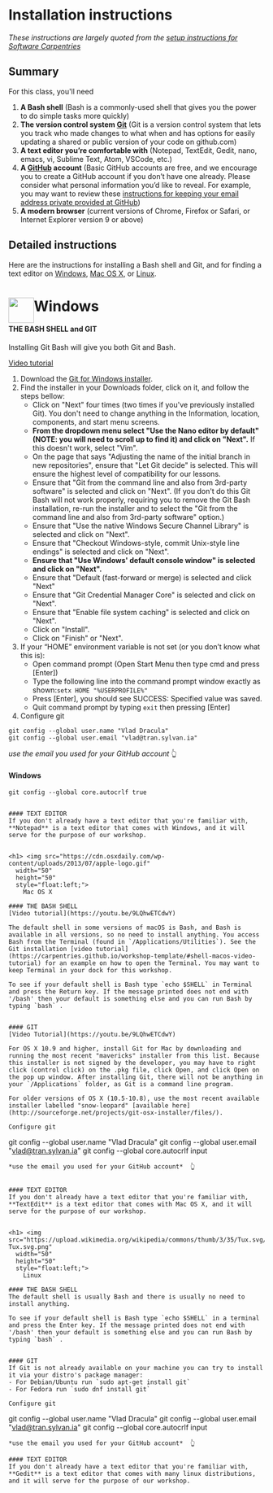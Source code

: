# Installation instructions

*These instructions are largely quoted from the [setup instructions for Software Carpentries](https://carpentries.github.io/workshop-template/#git)*

## Summary
For this class, you'll need
1. **A Bash shell** (Bash is a commonly-used shell that gives you the power to do simple tasks more quickly)
2. **The version control system [Git](https://git-scm.com/)** (Git is a version control system that lets you track who made changes to what when and has options for easily updating a shared or public version of your code on github.com)
3. **A text editor you’re comfortable with** (Notepad, TextEdit, Gedit, nano, emacs, vi, Sublime Text, Atom, VSCode, etc.)
4. **A [GitHub](https://github.com/) account** (Basic GitHub accounts are free, and we encourage you to create a GitHub account if you don’t have one already. Please consider what personal information you’d like to reveal. For example, you may want to review these [instructions for keeping your email address private provided at GitHub](https://help.github.com/articles/keeping-your-email-address-private/))
5. **A modern browser** (current versions of Chrome, Firefox or Safari, or Internet Explorer version 9 or above)

## Detailed instructions
Here are the instructions for installing a Bash shell and Git, and for finding a text editor on [Windows](#-----windows), [Mac OS X](#-----mac-os-x), or [Linux](#-----linux). 

<h1> <img src="https://diymediahome.org/wp-content/uploads/Windows_7_logo.png"
  width="50"
  height="50"
  style="float:left;">
    Windows
  
#### THE BASH SHELL and GIT

Installing Git Bash will give you both Git and Bash.

[Video tutorial](https://youtu.be/339AEqk9c-8)

1. Download the [Git for Windows installer](https://gitforwindows.org/).
2. Find the installer in your Downloads folder, click on it, and follow the steps bellow:
    - Click on "Next" four times (two times if you've previously installed Git). You don't need to change anything in the Information, location, components, and start menu screens.
    - **From the dropdown menu select "Use the Nano editor by default" (NOTE: you will need to scroll up to find it) and click on "Next".** If this doesn't work, select "Vim".
    - On the page that says "Adjusting the name of the initial branch in new repositories", ensure that "Let Git decide" is selected. This will ensure the highest level of compatibility for our lessons.
    - Ensure that "Git from the command line and also from 3rd-party software" is selected and click on "Next". (If you don't do this Git Bash will not work properly, requiring you to remove the Git Bash installation, re-run the installer and to select the "Git from the command line and also from 3rd-party software" option.)
    - Ensure that "Use the native Windows Secure Channel Library" is selected and click on "Next".
    - Ensure that "Checkout Windows-style, commit Unix-style line endings" is selected and click on "Next".
    - **Ensure that "Use Windows' default console window" is selected and click on "Next".**
    - Ensure that "Default (fast-forward or merge) is selected and click "Next"
    - Ensure that "Git Credential Manager Core" is selected and click on "Next".
    - Ensure that "Enable file system caching" is selected and click on "Next".
    - Click on "Install".
    - Click on "Finish" or "Next".
3. If your “HOME” environment variable is not set (or you don’t know what this is):
    - Open command prompt (Open Start Menu then type cmd and press [Enter])
    - Type the following line into the command prompt window exactly as shown:`setx HOME "%USERPROFILE%"`
    - Press [Enter], you should see SUCCESS: Specified value was saved.
    - Quit command prompt by typing `exit` then pressing [Enter]
4. Configure git
```
git config --global user.name "Vlad Dracula"
git config --global user.email "vlad@tran.sylvan.ia"
```
*use the email you used for your GitHub account*  👆

#### Windows
```
git config --global core.autocrlf true


#### TEXT EDITOR
If you don't already have a text editor that you're familiar with, **Notepad** is a text editor that comes with Windows, and it will serve for the purpose of our workshop. 


<h1> <img src="https://cdn.osxdaily.com/wp-content/uploads/2013/07/apple-logo.gif"
  width="50"
  height="50"
  style="float:left;">
    Mac OS X
  
#### THE BASH SHELL
[Video tutorial](https://youtu.be/9LQhwETCdwY)

The default shell in some versions of macOS is Bash, and Bash is available in all versions, so no need to install anything. You access Bash from the Terminal (found in `/Applications/Utilities`). See the Git installation [video tutorial](https://carpentries.github.io/workshop-template/#shell-macos-video-tutorial) for an example on how to open the Terminal. You may want to keep Terminal in your dock for this workshop.

To see if your default shell is Bash type `echo $SHELL` in Terminal and press the Return key. If the message printed does not end with '/bash' then your default is something else and you can run Bash by typing `bash` .


#### GIT
[Video Tutorial](https://youtu.be/9LQhwETCdwY)

For OS X 10.9 and higher, install Git for Mac by downloading and running the most recent "mavericks" installer from this list. Because this installer is not signed by the developer, you may have to right click (control click) on the .pkg file, click Open, and click Open on the pop up window. After installing Git, there will not be anything in your `/Applications` folder, as Git is a command line program. 

For older versions of OS X (10.5-10.8), use the most recent available installer labelled "snow-leopard" [available here](http://sourceforge.net/projects/git-osx-installer/files/).

Configure git
```
git config --global user.name "Vlad Dracula"
git config --global user.email "vlad@tran.sylvan.ia"
git config --global core.autocrlf input
```
*use the email you used for your GitHub account*  👆


#### TEXT EDITOR
If you don't already have a text editor that you're familiar with, **TextEdit** is a text editor that comes with Mac OS X, and it will serve for the purpose of our workshop. 


<h1> <img src="https://upload.wikimedia.org/wikipedia/commons/thumb/3/35/Tux.svg/1200px-Tux.svg.png"
  width="50"
  height="50"
  style="float:left;">
    Linux

#### THE BASH SHELL
The default shell is usually Bash and there is usually no need to install anything.

To see if your default shell is Bash type `echo $SHELL` in a terminal and press the Enter key. If the message printed does not end with '/bash' then your default is something else and you can run Bash by typing `bash` .


#### GIT
If Git is not already available on your machine you can try to install it via your distro's package manager:
- For Debian/Ubuntu run `sudo apt-get install git`
- For Fedora run `sudo dnf install git` 

Configure git
```
git config --global user.name "Vlad Dracula"
git config --global user.email "vlad@tran.sylvan.ia"
git config --global core.autocrlf input
```
*use the email you used for your GitHub account*  👆

#### TEXT EDITOR
If you don't already have a text editor that you're familiar with, **Gedit** is a text editor that comes with many linux distributions, and it will serve for the purpose of our workshop. 
